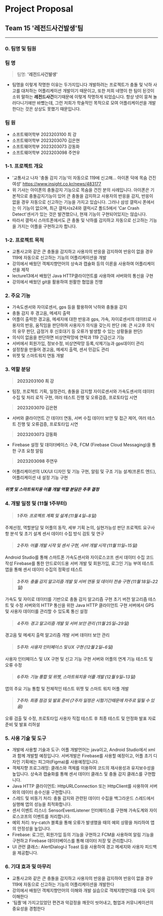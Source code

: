 # Project Proposal
## Team 15 '레전드사건발생'팀

----

### 0. **팀명 및 팀원**
   ### **팀 명**
   > 팀명: **'레전드사건발생'**
   - 팀명을 이렇게 작명한 이유는 두가지입니다 개발하려는 프로젝트가 충돌 및 낙하 사고를 대처하는 어플리케이션 개발이기 때문이고, 또한 저희 네명이 한 팀이 된것이 소위 말하는 **레전드사건**이기때문에 이렇게 작명하게 되었습니다. 항상 넷이 뭉쳐 놀러다니기에만 바빴는데, 그런 저희가 학술적인 목적으로 모여 어플리케이션을 개발한다는 것은 상상도 못했기 때문입니다.
   ### **팀 원**
   - 소프트웨어학부 2023203100 최 강
   - 소프트웨어학부 2023203070 김은현
   - 소프트웨어학부 2023203073 강동화
   - 소프트웨어학부 2023203098 주연우

### 1-1. **프로젝트 개요**

   - '교통사고 나자 '충돌 감지 기능'이 자동으로 119에 신고해... 아이폰 덕에 목숨 건진 여성' https://www.insight.co.kr/news/483177 
   - 위 기사는 아이폰의 충돌감지 기능으로 목숨을 건진 분의 사례입니다. 아이폰은 기본적으로 충돌감지기능이 있어 큰 충돌을 감지하고 사용자의 반응을 감지, 반응이 없을 경우 자동으로 신고하는 기능을 가지고 있습니다. 그러나 삼성 갤럭시 폰에서는 이 기능이 없으며, 최근 갤럭시s24와 갤럭시Z 폴드5에서 'Car Crash Detect'센서가 있는 것은 발견했으나, 현재 기능이 구현되어있지는 않습니다.
   - 따라서 갤럭시 스마트폰에서도 큰 충돌 및 낙하를 감지하고 자동으로 신고하는 기능을 가지는 어플을 구현하고자 합니다.
   
### 1-2. **프로젝트 목적**
   - 교통사고와 같은 큰 충돌을 감지하고 사용자의 반응을 감지하여 반응이 없을 경우 119에 자동으로 신고하는 기능의 어플리케이션을 개발
   - 강의에서 배웠던 객체지향언어의 상속과 캡슐화 등의 이론을 사용하여 어플리케이션을 제작
   - lecture13에서 배웠던 Java HTTP클라이언트를 사용하여 서버와의 통신을 구현
   - 강의에서 배웠던 git을 활용하여 원활한 협업을 진행

### 2. **주요 기능**
   - 가속도센서와 자이로센서, gps 등을 활용하여 낙하와 충돌을 감지
   - 충돌 감지 후 경고음, 메세지 출력
   - 어플이 출력한 경고음, 메세지에 대한 반응과 gps, 가속, 자이로센서의 데이터로 사용자의 반응, 움직임을 판단하여 사용자가 의식을 갖는지 판단 (예: 큰 사고후 의식의 유무 판단, 급정거 후 신호대기 등 오류가 발생할 수 있는 상황들을 판단)
   - 의식이 없음을 판단하면 비상연락망에 연락과 119 긴급신고 기능
   - 서버에서 회원가입, 정보수정, 비상연락망 등록,삭제기능과 gps데이터 관리
   - 설정창을 만들어 경고음, 메세지 출력, 센서 민감도 관리
   - 위젯 및 스마트워치 연동 개발

### 3. **역할 분담**

   >**2023203100 최 강**
   - 팀장, 프로젝트 기획, 일정관리, 충돌을 감지할 자이로센서와 가속도센서의 데이터 수집 및 처리 로직 구현, 여러 테스트 진행 및 오류검증, 프로토타입 시연
   >**2023203070 김은현**
   - 서버와 클라이언트 간 데이터 연동, 서버 수집 데이터 보안 및 접근 제어, 여러 테스트 진행 및 오류검증, 프로토타입 시연
   >**2023203073 강동화**
   - Firebase 설정 및 데이터베이스 구축, FCM (Firebase Cloud Messaging)을 통한 구조 요청 알림
   >**2023203098 주연우**
   - 어플리케이션의 UX/UI 디자인 및 기능 구현, 알림 및 구조 기능 설계(프론트 엔드), 어플리케이션 내 설정 기능 구현
   
   ##### *위젯 및 스마트워치용 어플 개발 역할 분담은 추후 결정*


### 4. **개발 일정 및  (11월 1주부터)**
>#### *1주차: 프로젝트 계획 및 설계 (11월 4일~8일)* 
주제선정, 역할분담 및 어플의 동작, 세부 기획 논의, 실현가능성 판단
프로젝트 요구사항 분석 및 초기 설계
센서 데이터 수집 방식 검토 및 연구
>#### *2주차: 어플 개발 시작 및 센서 구현, 서버 개발 시작 (11월 11일~15일)*
Android Studio를 통해 스마트폰 가속도센서와 자이로스코프 센서 데이터 수집 코드 작성
Firebase를 통한 안드로이드용 서버 개발 및 회원가입, 로그인 기능 부여
테스트 앱을 통해 센서 데이터 수집의 정확성 테스트
>#### *3주차: 충돌 감지 알고리즘 개발 및 서버 연동 및 데이터 전송 구현 (11월 18일~22일)*
가속도 및 자이로 데이터를 기반으로 충돌 감지 알고리즘 구현
초기 버전 알고리즘 테스트 및 수정
서버와의 HTTP 통신을 위한 Java HTTP 클라이언트 구현
서버에서 GPS 및 사용자 데이터를 관리할 수 있도록 통신 설정
>#### *4주차: 경고 알고리즘 개발 및 서버 보안 관리 (11월 25일~29일)*
경고음 및 메세지 출력 알고리즘 개발
서버 데이터 보안 관리
>#### *5주차: 사용자 인터페이스 및 UX 구현 (12월 2일~6일)*
사용자 인터페이스 및 UX 구현 및 신고 기능 구현
서버와 어플의 연계 기능 테스트 및 오류 수정
>#### *6주차: 기능 통합 및 위젯, 스마트워치용 어플 개발 (12월 9일~13일)*
앱의 주요 기능 통합 및 전체적인 테스트
위젯 및 스마트 워치 어플 개발
>#### *7주차: 최종 점검 및 발표 준비 (7주차 일정은 시험기간때문에 차주로 밀릴 수 있음)*
오류 검출 및 수정, 프로토타입 사용자 직접 테스트 후 최종 테스트 및 안정화
발표 자료 준비 및 발표 리허설

### 5. **사용 기술 및 도구**
   - 개발에 사용할 기술과 도구: 어플 개발언어는 java이고, Android Studio에서 xml과 함께 개발할 예정입니다. 서버개발은 Firebase를 사용할 예정이고, 어플 초기 디자인 기획에는 피그마(Figma)를 사용예정입니다. 
   - 객체지향 프로그래밍: 클래스와 객체를 이용하여 코드의 재사용성과 유지보수성을 높입니다. 상속과 캡슐화를 통해 센서 데이터 클래스 및 충돌 감지 클래스를 구현합니다.
   - Java HTTP 클라이언트: HttpURLConnection 또는 HttpClient를 사용하여 서버와의 데이터 송수신을 구현합니다.
   - 스레드 및 비동기 처리: 충돌 감지와 관련된 데이터 수집을 백그라운드 스레드에서 실행해 앱의 성능을 최적화합니다.
   - 센서 이벤트 리스너: SensorEventListener 인터페이스를 구현해 가속도계와 자이로스코프의 이벤트를 처리합니다.
   - 예외 처리: try-catch 블록을 통해 오류가 발생했을 때의 예외 상황을 처리하여 앱의 안정성을 높입니다.
   - Firebase: 로그인, 회원가입 등의 기능을 구현하고 FCM을 사용하여 알림 기능을 구현하고 Firebase 데이터베이스를 통해 데이터 저장 및 관리합니다.
   - UI 관련 클래스: AlertDialog나 Toast 등을 사용하여 경고 메세지와 사용자 피드백을 제공합니다.
   
### 6. **기대 효과 및 마무리**
   - 교통사고와 같은 큰 충돌을 감지하고 사용자의 반응을 감지하여 반응이 없을 경우 119에 자동으로 신고하는 기능의 어플리케이션을 개발한다
   - 강의에서 배웠던 객체지향언어의 이해와 개발 실습으로 객체지향언어를 더욱 깊이 이해한다
   - '팀플'에 가지고있었던 편견과 악감정을 깨끗이 씻어내고, 협업과 커뮤니케이션의 중요성을 경험한다

